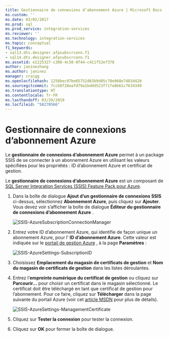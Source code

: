 ```yaml
---
title: Gestionnaire de connexions d’abonnement Azure | Microsoft Docs
ms.custom: ''
ms.date: 03/02/2017
ms.prod: sql
ms.prod_service: integration-services
ms.reviewer: ''
ms.technology: integration-services
ms.topic: conceptual
f1_keywords:
- sql13.dts.designer.afpsubscrconn.f1
- sql14.dts.designer.afpsubscrconn.f1
ms.assetid: e1225327-c308-4c50-8f44-c411f52ef378
author: janinezhang
ms.author: janinez
manager: craigg
ms.openlocfilehash: 1256bec97be65752d63b9d05c78e068e7d83d420
ms.sourcegitcommit: 7ccb8f28eafd79a1bddd523f71fe8b61c7634349
ms.translationtype: HT
ms.contentlocale: fr-FR
ms.lasthandoff: 03/20/2019
ms.locfileid: "58270566"
---
```

# <a name="azure-subscription-connection-manager"></a>Gestionnaire de connexions d’abonnement Azure
  Le **gestionnaire de connexions d’abonnement Azure** permet à un package SSIS de se connecter à un abonnement Azure en utilisant les valeurs spécifiées pour les propriétés : ID d’abonnement Azure et certificat de gestion.  
  
 Le **gestionnaire de connexions d’abonnement Azure** est un composant de [SQL Server Integration Services (SSIS) Feature Pack pour Azure](../../integration-services/azure-feature-pack-for-integration-services-ssis.md).
  
1.  Dans la boîte de dialogue **Ajout d’un gestionnaire de connexions SSIS** ci-dessus, sélectionnez **Abonnement Azure**, puis cliquez sur **Ajouter**.  Vous devez voir s’afficher la boîte de dialogue **Éditeur du gestionnaire de connexions d’abonnement Azure** .  
  
    ![SSIS-AzureSubscriptionConnectionManager](../../integration-services/connection-manager/media/ssis-azuresubscriptionconnectionmanager.png)
  
2.  Entrez votre ID d’abonnement Azure, qui identifie de façon unique un abonnement Azure, pour l’ **ID d’abonnement Azure**.  Cette valeur est indiquée sur le [portail de gestion Azure](https://manage.windowsazure.com) , à la page **Paramètres** :  
  
    ![SSIS-AzureSettings-SubscriptionID](../../integration-services/connection-manager/media/ssis-azuresettings-subscriptionid.png "SSIS-AzureSettings-SubscriptionID")  
  
3.  Choisissez **Emplacement du magasin de certificats de gestion** et **Nom du magasin de certificats de gestion** dans les listes déroulantes.  
  
4.  Entrez l’**empreinte numérique du certificat de gestion** ou cliquez sur **Parcourir...** pour choisir un certificat dans le magasin sélectionné. Le certificat doit être téléchargé en tant que certificat de gestion pour l’abonnement. Pour ce faire, cliquez sur **Télécharger** dans la page suivante du portail Azure (voir cet [article MSDN](https://msdn.microsoft.com/library/azure/gg551722.aspx) pour plus de détails).  
  
     ![SSIS-AzureSettings-ManagementCertificate](../../integration-services/connection-manager/media/ssis-azuresettings-managementcertificate.png "SSIS-AzureSettings-ManagementCertificate")  
  
5.  Cliquez sur **Tester la connexion** pour tester la connexion.  
  
6.  Cliquez sur **OK** pour fermer la boîte de dialogue.  
  
  
